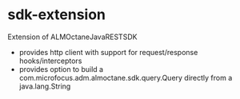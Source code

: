 # sdk-extension
Extension of ALMOctaneJavaRESTSDK
- provides http client with support for request/response hooks/interceptors
- provides option to build a com.microfocus.adm.almoctane.sdk.query.Query directly from a java.lang.String

